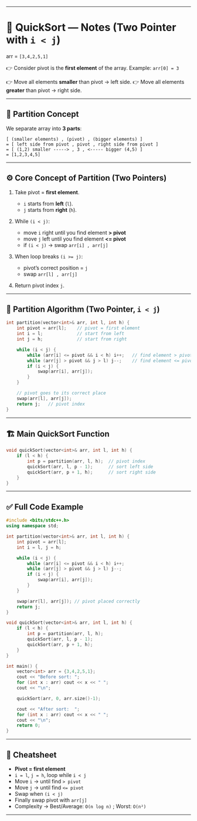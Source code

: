 
---

# 📌 QuickSort — Notes (Two Pointer with `i < j`)

arr = `[3,4,2,5,1]`

👉 Consider pivot is the **first element** of the array.
Example: `arr[0] = 3`

👉 Move all elements **smaller** than pivot → left side.
👉 Move all elements **greater** than pivot → right side.

---

## 🔑 Partition Concept

We separate array into **3 parts**:

```
[ (smaller elements) , (pivot) , (bigger elements) ]
= [ left side from pivot , pivot , right side from pivot ]
= [ (1,2) smaller -----> , 3 , <----- bigger (4,5) ]
= [1,2,3,4,5]
```

---

## ⚙️ Core Concept of Partition (Two Pointers)

1. Take pivot = **first element**.

   * `i` starts from **left** (`l`).
   * `j` starts from **right** (`h`).

2. While `(i < j)`:

   * move `i` right until you find element **> pivot**
   * move `j` left until you find element **<= pivot**
   * if `(i < j)` → swap `arr[i] , arr[j]`

3. When loop breaks `(i >= j)`:

   * pivot’s correct position = `j`
   * swap `arr[l] , arr[j]`

4. Return pivot index `j`.

---

## 🔢 Partition Algorithm (Two Pointer, `i < j`)

```cpp
int partition(vector<int>& arr, int l, int h) {
    int pivot = arr[l];    // pivot = first element
    int i = l;             // start from left
    int j = h;             // start from right

    while (i < j) {
        while (arr[i] <= pivot && i < h) i++;   // find element > pivot
        while (arr[j] > pivot && j > l) j--;    // find element <= pivot
        if (i < j) {
            swap(arr[i], arr[j]);
        }
    }

    // pivot goes to its correct place
    swap(arr[l], arr[j]);
    return j;   // pivot index
}
```

---

## 🏗️ Main QuickSort Function

```cpp
void quickSort(vector<int>& arr, int l, int h) {
    if (l < h) {
        int p = partition(arr, l, h);  // pivot index
        quickSort(arr, l, p - 1);      // sort left side
        quickSort(arr, p + 1, h);      // sort right side
    }
}
```

---

## ✅ Full Code Example

```cpp
#include <bits/stdc++.h>
using namespace std;

int partition(vector<int>& arr, int l, int h) {
    int pivot = arr[l];
    int i = l, j = h;

    while (i < j) {
        while (arr[i] <= pivot && i < h) i++;
        while (arr[j] > pivot && j > l) j--;
        if (i < j) {
            swap(arr[i], arr[j]);
        }
    }

    swap(arr[l], arr[j]); // pivot placed correctly
    return j;
}

void quickSort(vector<int>& arr, int l, int h) {
    if (l < h) {
        int p = partition(arr, l, h);
        quickSort(arr, l, p - 1);
        quickSort(arr, p + 1, h);
    }
}

int main() {
    vector<int> arr = {3,4,2,5,1};
    cout << "Before sort: ";
    for (int x : arr) cout << x << " ";
    cout << "\n";

    quickSort(arr, 0, arr.size()-1);

    cout << "After sort:  ";
    for (int x : arr) cout << x << " ";
    cout << "\n";
    return 0;
}
```

---

## 📝 Cheatsheet

* **Pivot = first element**
* `i = l`, `j = h`, loop while `i < j`
* Move `i` → until find `> pivot`
* Move `j` → until find `<= pivot`
* Swap when `(i < j)`
* Finally swap pivot with `arr[j]`
* Complexity → Best/Average: `O(n log n)` ; Worst: `O(n²)`

---
